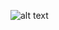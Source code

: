 ![alt text]([http://url/to/img.png](https://github.com/hamyo1/tsReact_with_asp_core_app/blob/master/Example.jpg)https://github.com/hamyo1/tsReact_with_asp_core_app/blob/master/Example.jpg)
